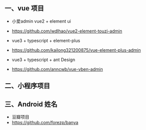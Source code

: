 
## 一、vue 项目

- 小爱admin vue2 + element ui
- https://github.com/wdlhao/vue2-element-touzi-admin

- vue3 + typescript + element-plus
- https://github.com/kailong321200875/vue-element-plus-admin

- vue3 + typescript + ant Design
-  https://github.com/anncwb/vue-vben-admin


## 二、小程序项目

## 三、Android 姓名
- 豆瓣项目
- https://github.com/forezp/banya
